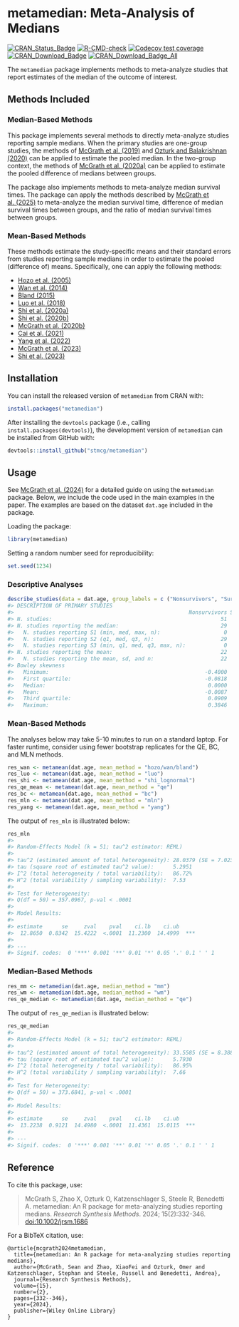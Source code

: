 
<!-- README.md is generated from README.Rmd. Please edit that file -->

# metamedian: Meta-Analysis of Medians

[![CRAN_Status_Badge](https://badges.cranchecks.info/worst/metamedian.svg)](https://cran.r-project.org/package=metamedian)
[![R-CMD-check](https://github.com/stmcg/metamedian/actions/workflows/R-CMD-check.yaml/badge.svg)](https://github.com/stmcg/metamedian/actions/workflows/R-CMD-check.yaml)
[![Codecov test
coverage](https://codecov.io/gh/stmcg/metamedian/graph/badge.svg)](https://app.codecov.io/gh/stmcg/metamedian)
[![CRAN_Download_Badge](https://cranlogs.r-pkg.org/badges/metamedian)](https://www.r-pkg.org/pkg/metamedian)
[![CRAN_Download_Badge_All](https://cranlogs.r-pkg.org/badges/grand-total/metamedian)](https://www.r-pkg.org/pkg/metamedian)

The `metamedian` package implements methods to meta-analyze studies that
report estimates of the median of the outcome of interest.

## Methods Included

### Median-Based Methods

This package implements several methods to directly meta-analyze studies
reporting sample medians. When the primary studies are one-group
studies, the methods of [McGrath et
al. (2019)](https://doi.org/10.1002/sim.8013) and [Ozturk and
Balakrishnan (2020)](https://doi.org/10.1002/sim.8738) can be applied to
estimate the pooled median. In the two-group context, the methods of
[McGrath et al. (2020a)](https://doi.org/10.1002/bimj.201900036) can be
applied to estimate the pooled difference of medians between groups.

The package also implements methods to meta-analyze median survival
times. The package can apply the methods described by [McGrath et
al. (2025)](https://doi.org/10.48550/arXiv.2503.03065) to meta-analyze
the median survival time, difference of median survival times between
groups, and the ratio of median survival times between groups.

### Mean-Based Methods

These methods estimate the study-specific means and their standard
errors from studies reporting sample medians in order to estimate the
pooled (difference of) means. Specifically, one can apply the following
methods:

- [Hozo et
  al. (2005)](https://bmcmedresmethodol.biomedcentral.com/articles/10.1186/1471-2288-5-13)
- [Wan et
  al. (2014)](https://bmcmedresmethodol.biomedcentral.com/articles/10.1186/1471-2288-14-135)
- [Bland
  (2015)](https://lifescienceglobal.com/pms/index.php/ijsmr/article/view/2688)
- [Luo et al. (2018)](https://doi.org/10.1177/0962280216669183)
- [Shi et al. (2020a)](https://doi.org/10.1002/jrsm.1429)
- [Shi et
  al. (2020b)](https://www.intlpress.com/site/pub/pages/journals/items/sii/content/vols/0013/0004/a009/)
- [McGrath et al. (2020b)](https://doi.org/10.1177/0962280219889080)
- [Cai et al. (2021)](https://doi.org/10.1177/09622802211047348)
- [Yang et al. (2022)](https://doi.org/10.1080/02664763.2021.1967890)
- [McGrath et al. (2023)](https://doi.org/10.1177/09622802221139233)
- [Shi et al. (2023)](https://doi.org/10.1177/09622802231172043)

## Installation

You can install the released version of `metamedian` from CRAN with:

``` r
install.packages("metamedian")
```

After installing the `devtools` package (i.e., calling
`install.packages(devtools)`), the development version of `metamedian`
can be installed from GitHub with:

``` r
devtools::install_github("stmcg/metamedian")
```

## Usage

See [McGrath et al. (2024)](https://doi.org/10.1002/jrsm.1686) for a
detailed guide on using the `metamedian` package. Below, we include the
code used in the main examples in the paper. The examples are based on
the dataset `dat.age` included in the package.

Loading the package:

``` r
library(metamedian)
```

Setting a random number seed for reproducibility:

``` r
set.seed(1234)
```

### Descriptive Analyses

``` r
describe_studies(data = dat.age, group_labels = c ("Nonsurvivors", "Survivors"))
#> DESCRIPTION OF PRIMARY STUDIES
#>                                                       Nonsurvivors Survivors
#> N. studies:                                                     51        51
#> N. studies reporting the median:                                29        29
#>   N. studies reporting S1 (min, med, max, n):                    0         0
#>   N. studies reporting S2 (q1, med, q3, n):                     29        29
#>   N. studies reporting S3 (min, q1, med, q3, max, n):            0         0
#> N. studies reporting the mean:                                  22        22
#>   N. studies reporting the mean, sd, and n:                     22        22
#> Bowley skewness                                                             
#>   Minimum:                                                 -0.4000   -0.6000
#>   First quartile:                                          -0.0818   -0.1304
#>   Median:                                                   0.0000   -0.0526
#>   Mean:                                                    -0.0087   -0.0250
#>   Third quartile:                                           0.0909    0.1458
#>   Maximum:                                                  0.3846    0.4167
```

### Mean-Based Methods

The analyses below may take 5-10 minutes to run on a standard laptop.
For faster runtime, consider using fewer bootstrap replicates for the
QE, BC, and MLN methods.

``` r
res_wan <- metamean(dat.age, mean_method = "hozo/wan/bland")
res_luo <- metamean(dat.age, mean_method = "luo")
res_shi <- metamean(dat.age, mean_method = "shi_lognormal")
res_qe_mean <- metamean(dat.age, mean_method = "qe")
res_bc <- metamean(dat.age, mean_method = "bc")
res_mln <- metamean(dat.age, mean_method = "mln")
res_yang <- metamean(dat.age, mean_method = "yang")
```

The output of `res_mln` is illustrated below:

``` r
res_mln
#> 
#> Random-Effects Model (k = 51; tau^2 estimator: REML)
#> 
#> tau^2 (estimated amount of total heterogeneity): 28.0379 (SE = 7.0239)
#> tau (square root of estimated tau^2 value):      5.2951
#> I^2 (total heterogeneity / total variability):   86.72%
#> H^2 (total variability / sampling variability):  7.53
#> 
#> Test for Heterogeneity:
#> Q(df = 50) = 357.0967, p-val < .0001
#> 
#> Model Results:
#> 
#> estimate      se     zval    pval    ci.lb    ci.ub      
#>  12.8650  0.8342  15.4222  <.0001  11.2300  14.4999  *** 
#> 
#> ---
#> Signif. codes:  0 '***' 0.001 '**' 0.01 '*' 0.05 '.' 0.1 ' ' 1
```

### Median-Based Methods

``` r
res_mm <- metamedian(dat.age, median_method = "mm")
res_wm <- metamedian(dat.age, median_method = "wm")
res_qe_median <- metamedian(dat.age, median_method = "qe")
```

The output of `res_qe_median` is illustrated below:

``` r
res_qe_median
#> 
#> Random-Effects Model (k = 51; tau^2 estimator: REML)
#> 
#> tau^2 (estimated amount of total heterogeneity): 33.5585 (SE = 8.3883)
#> tau (square root of estimated tau^2 value):      5.7930
#> I^2 (total heterogeneity / total variability):   86.95%
#> H^2 (total variability / sampling variability):  7.66
#> 
#> Test for Heterogeneity:
#> Q(df = 50) = 373.6841, p-val < .0001
#> 
#> Model Results:
#> 
#> estimate      se     zval    pval    ci.lb    ci.ub      
#>  13.2238  0.9121  14.4980  <.0001  11.4361  15.0115  *** 
#> 
#> ---
#> Signif. codes:  0 '***' 0.001 '**' 0.01 '*' 0.05 '.' 0.1 ' ' 1
```

## Reference

To cite this package, use:

> McGrath S, Zhao X, Ozturk O, Katzenschlager S, Steele R, Benedetti A.
> metamedian: An R package for meta-analyzing studies reporting medians.
> *Research Synthesis Methods*. 2024; 15(2):332-346.
> <doi:10.1002/jrsm.1686>

For a BibTeX citation, use:

    @article{mcgrath2024metamedian,
      title={metamedian: An R package for meta-analyzing studies reporting medians},
      author={McGrath, Sean and Zhao, XiaoFei and Ozturk, Omer and Katzenschlager, Stephan and Steele, Russell and Benedetti, Andrea},
      journal={Research Synthesis Methods},
      volume={15},
      number={2},
      pages={332--346},
      year={2024},
      publisher={Wiley Online Library}
    }
